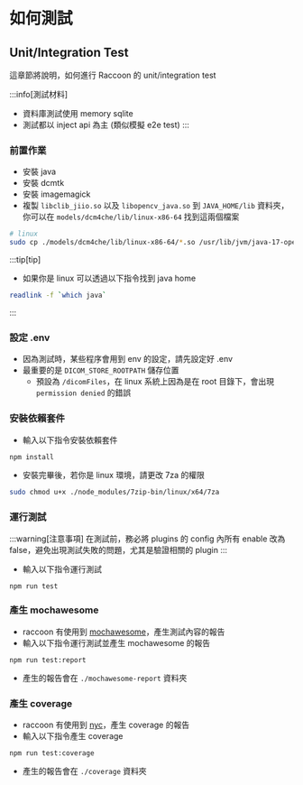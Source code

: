 <script>
    import { base } from "$app/paths";
    import CenterImage from "@raccoon-docs/core/src/components/CenterImage.svelte";
</script>

# 如何測試

## Unit/Integration Test
這章節將說明，如何進行 Raccoon 的 unit/integration test

:::info[測試材料]
- 資料庫測試使用 memory sqlite
- 測試都以 inject api 為主 (類似模擬 e2e test)
:::

### 前置作業
- 安裝 java
- 安裝 dcmtk
- 安裝 imagemagick
- 複製 `libclib_jiio.so` 以及 `libopencv_java.so` 到 `JAVA_HOME/lib` 資料夾，你可以在 `models/dcm4che/lib/linux-x86-64` 找到這兩個檔案
```bash
# linux
sudo cp ./models/dcm4che/lib/linux-x86-64/*.so /usr/lib/jvm/java-17-openjdk-amd64/lib
```

:::tip[tip]
- 如果你是 linux 可以透過以下指令找到 java home
```bash
readlink -f `which java`
```
:::

### 設定 .env
- 因為測試時，某些程序會用到 env 的設定，請先設定好 .env
- 最重要的是 `DICOM_STORE_ROOTPATH` 儲存位置
  - 預設為 `/dicomFiles`，在 linux 系統上因為是在 root 目錄下，會出現 `permission denied` 的錯誤


### 安裝依賴套件
- 輸入以下指令安裝依賴套件
```bash
npm install
```
- 安裝完畢後，若你是 linux 環境，請更改 7za 的權限
```bash
sudo chmod u+x ./node_modules/7zip-bin/linux/x64/7za
```


### 運行測試
:::warning[注意事項]
在測試前，務必將 plugins 的 config 內所有 enable 改為 false，避免出現測試失敗的問題，尤其是驗證相關的 plugin
:::
- 輸入以下指令運行測試
```
npm run test
```

### 產生 mochawesome
- raccoon 有使用到 [mochawesome](https://www.npmjs.com/package/mochawesome)，產生測試內容的報告
- 輸入以下指令運行測試並產生 mochawesome 的報告
```
npm run test:report
```

- 產生的報告會在 `./mochawesome-report` 資料夾

### 產生 coverage
- raccoon 有使用到 [nyc](https://www.npmjs.com/package/nyc)，產生 coverage 的報告
- 輸入以下指令產生 coverage
```
npm run test:coverage
```

- 產生的報告會在 `./coverage` 資料夾


